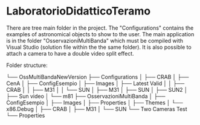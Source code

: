 # LaboratorioDidatticoTeramo

There are tree main folder in the project. The "Configurations" contains the examples of astronomical objects to show to the user. 
The main application is in the folder "OsservazioniMultiBanda" which must be compiled with Visual Studio (solution file within the the same folder). 
It is also possible to attach a camera to have a double video split effect. 

Folder structure: 

└── OssMultiBandaNewVersion
    ├── Configurations
    │   ├── CRAB
    │   ├── CenA
    │   ├── ConfigEsempio
    │   ├── Images
    │   ├── Latest Valid
    │   │   ├── CRAB
    │   │   ├── M31
    │   │   └── SUN
    │   ├── M31
    │   ├── SUN
    │   ├── SUN2
    │   ├── Sun video
    │   └── m81
    ├── OsservazioniMultiBanda
    │   ├── ConfigEsempio
    │   ├── Images
    │   ├── Properties
    │   ├── Themes
    │   └── x86.Debug
    │       ├── CRAB
    │       ├── M31
    │       └── SUN
    └── Two Cameras Test
        └── Properties
